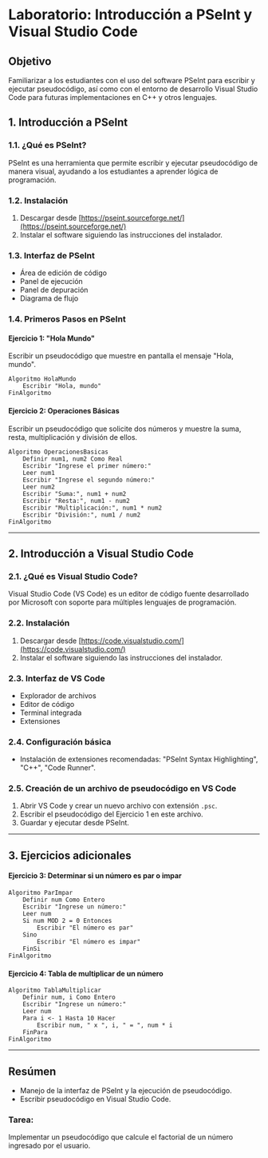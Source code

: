﻿# Laboratorio: Introducción a PSeInt y Visual Studio Code

## Objetivo
Familiarizar a los estudiantes con el uso del software PSeInt para escribir y ejecutar pseudocódigo, así como con el entorno de desarrollo Visual Studio Code para futuras implementaciones en C++ y otros lenguajes.

## 1. Introducción a PSeInt
### 1.1. ¿Qué es PSeInt?
PSeInt es una herramienta que permite escribir y ejecutar pseudocódigo de manera visual, ayudando a los estudiantes a aprender lógica de programación.

### 1.2. Instalación
1. Descargar desde [https://pseint.sourceforge.net/](https://pseint.sourceforge.net/)
2. Instalar el software siguiendo las instrucciones del instalador.

### 1.3. Interfaz de PSeInt
- Área de edición de código
- Panel de ejecución
- Panel de depuración
- Diagrama de flujo

### 1.4. Primeros Pasos en PSeInt
#### Ejercicio 1: "Hola Mundo"
Escribir un pseudocódigo que muestre en pantalla el mensaje "Hola, mundo".

```pseudocode
Algoritmo HolaMundo
    Escribir "Hola, mundo"
FinAlgoritmo
```

#### Ejercicio 2: Operaciones Básicas
Escribir un pseudocódigo que solicite dos números y muestre la suma, resta, multiplicación y división de ellos.

```pseudocode
Algoritmo OperacionesBasicas
    Definir num1, num2 Como Real
    Escribir "Ingrese el primer número:"
    Leer num1
    Escribir "Ingrese el segundo número:"
    Leer num2
    Escribir "Suma:", num1 + num2
    Escribir "Resta:", num1 - num2
    Escribir "Multiplicación:", num1 * num2
    Escribir "División:", num1 / num2
FinAlgoritmo
```

---

## 2. Introducción a Visual Studio Code 
### 2.1. ¿Qué es Visual Studio Code?
Visual Studio Code (VS Code) es un editor de código fuente desarrollado por Microsoft con soporte para múltiples lenguajes de programación.

### 2.2. Instalación
1. Descargar desde [https://code.visualstudio.com/](https://code.visualstudio.com/)
2. Instalar el software siguiendo las instrucciones del instalador.

### 2.3. Interfaz de VS Code
- Explorador de archivos
- Editor de código
- Terminal integrada
- Extensiones

### 2.4. Configuración básica
- Instalación de extensiones recomendadas: "PSeInt Syntax Highlighting", "C++", "Code Runner".

### 2.5. Creación de un archivo de pseudocódigo en VS Code
1. Abrir VS Code y crear un nuevo archivo con extensión `.psc`.
2. Escribir el pseudocódigo del Ejercicio 1 en este archivo.
3. Guardar y ejecutar desde PSeInt.

---

## 3. Ejercicios adicionales
#### Ejercicio 3: Determinar si un número es par o impar
```pseudocode
Algoritmo ParImpar
    Definir num Como Entero
    Escribir "Ingrese un número:"
    Leer num
    Si num MOD 2 = 0 Entonces
        Escribir "El número es par"
    Sino
        Escribir "El número es impar"
    FinSi
FinAlgoritmo
```

#### Ejercicio 4: Tabla de multiplicar de un número
```pseudocode
Algoritmo TablaMultiplicar
    Definir num, i Como Entero
    Escribir "Ingrese un número:"
    Leer num
    Para i <- 1 Hasta 10 Hacer
        Escribir num, " x ", i, " = ", num * i
    FinPara
FinAlgoritmo
```

---
## Resúmen
- Manejo de la interfaz de PSeInt y la ejecución de pseudocódigo.
- Escribir pseudocódigo en Visual Studio Code.

### Tarea:
Implementar un pseudocódigo que calcule el factorial de un número ingresado por el usuario.
